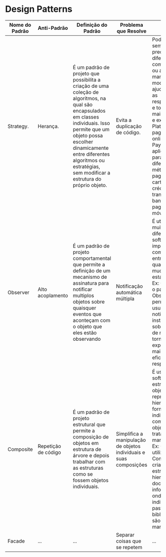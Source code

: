 <h1> Design Patterns </h1>


| Nome do Padrão | Anti-Padrão | Definição do Padrão | Problema que Resolve | Exemplo |
|----------------|-------------|---------------------|----------------------| ----------------------| 
|Strategy.      | Herança.      | É um padrão de projeto que possibilita a criação de uma coleção de algoritmos, na qual são encapsulados em classes individuais. Isso permite que um objeto possa escolher dinamicamente entre diferentes algoritmos ou estratégias, sem modificar a estrutura do próprio objeto.         | Evita a duplicação de código.        |  Pode ser aplicado sempre que é preciso lidar com diferentes comportamentos ou algoritmos de maneira flexível e modular. Ele ajuda a separar as responsabilidades e tornar o código mais organizado e extensível. Ex: Plataformas de pagamento online, como o PayPal, podem aplicar o Strategy para lidar com diferentes métodos de pagamento, como cartões de crédito, transferências bancárias e pagamentos móveis. | 
| Observer      | Alto acoplamento     | É um padrão de projeto comportamental que permite a definição de um mecanismo de assinatura para notificar multiplos objetos sobre quaisquer eventos que aconteçam com o objeto que eles estão observando     | Notificação automática múltipla          | É utilizado em muitos tipos diferentes de software para implementar a comunicação entre objetos quando mudanças de estado ocorrem. Ex: O Gmail aplica o padrão Observer para permitir que os usuários recebam notificações instantâneas sobre a chegada de novos e-mails, tornando a experiência de e-mail mais eficiente e responsiva.|
| Composite     | Repetição de código     | É um padrão de projeto estrutural que permite a composição de objetos em estrutura de árvore e depois trabalhar com as estruturas como se fossem objetos individuais.       | Simplifica a manipulação de objetos individuais e suas composições          |É usado em softwares onde a estrutura de objetos precisa representar hierarquias de forma que objetos individuais e composições de objetos sejam tratados de maneira uniforme. Ex: O SharePoint utiliza o padrão Composite para criar uma estrutura hierárquica de documentos e informações, onde documentos individuais, pastas, bibliotecas e sites são tratados de maneira uniforme. |
| Facade            | ...         | ...                 | Separar coisas que se repetem                  | ... |

